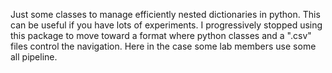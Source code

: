 Just some classes to manage efficiently nested dictionaries in python.
This can be useful if you have lots of experiments.
I progressively stopped using this package to move toward a format where python classes and a ".csv" files control the navigation.
Here in the case some lab members use some all pipeline.
